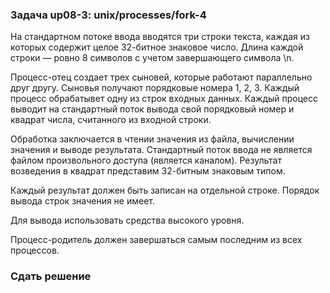 ### Задача up08-3: unix/processes/fork-4

На стандартном потоке ввода вводятся три строки текста, каждая из
которых содержит целое 32-битное знаковое число. Длина каждой строки —
ровно 8 символов с учетом завершающего символа \\n.

Процесс-отец создает трех сыновей, которые работают параллельно друг
другу. Сыновья получают порядковые номера 1, 2, 3. Каждый процесс
обрабатывет одну из строк входных данных. Каждый процесс выводит на
стандартный поток вывода свой порядковый номер и квадрат числа,
считанного из входной строки.

Обработка заключается в чтении значения из файла, вычислении значения и
выводе результата. Стандартный поток ввода не является файлом
произвольного доступа (является каналом). Результат возведения в квадрат
представим 32-битным знаковым типом.

Каждый результат должен быть записан на отдельной строке. Порядок вывода
строк значения не имеет.

Для вывода использовать средства высокого уровня.

Процесс-родитель должен завершаться самым последним из всех процессов.

### Сдать решение
